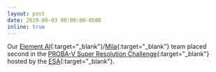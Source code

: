 ```yaml
---
layout: post
date: 2019-06-03 00:00:00-0500
inline: true
---
```

Our [Element AI](https://elementai.com){:target="\_blank"}/[Mila](https://mila.quebec/){:target="\_blank"} team placed second in the [PROBA-V Super Resolution Challenge](https://kelvins.esa.int/proba-v-super-resolution/){:target="\_blank"} hosted by the [ESA](https://www.esa.int){:target="\_blank"}.
